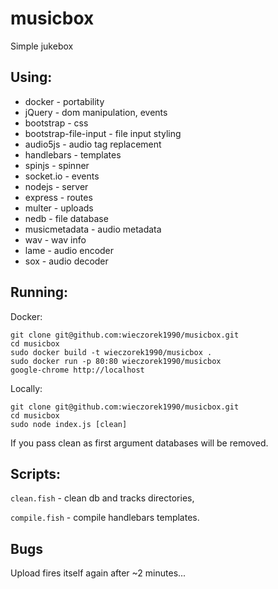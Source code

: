 musicbox
========

Simple jukebox

## Using:

* docker - portability
* jQuery - dom manipulation, events
* bootstrap - css
* bootstrap-file-input - file input styling
* audio5js - audio tag replacement
* handlebars - templates
* spinjs - spinner
* socket.io - events
* nodejs - server
* express - routes
* multer - uploads
* nedb - file database
* musicmetadata - audio metadata
* wav - wav info
* lame - audio encoder
* sox - audio decoder

## Running:

Docker:

```shell
git clone git@github.com:wieczorek1990/musicbox.git
cd musicbox
sudo docker build -t wieczorek1990/musicbox .
sudo docker run -p 80:80 wieczorek1990/musicbox
google-chrome http://localhost
```

Locally:

```shell
git clone git@github.com:wieczorek1990/musicbox.git
cd musicbox
sudo node index.js [clean]
```

If you pass clean as first argument databases will be removed.

## Scripts:
`clean.fish` - clean db and tracks directories,

 `compile.fish` - compile handlebars templates.

## Bugs

Upload fires itself again after ~2 minutes...
